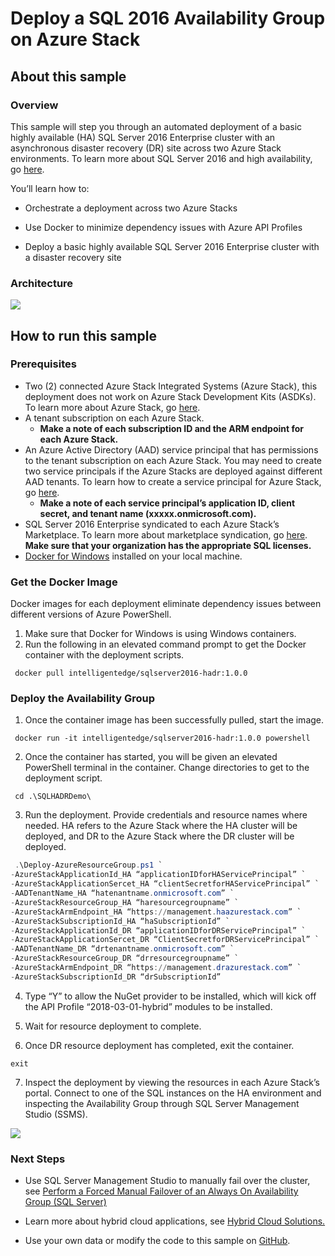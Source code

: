 # Deploy a SQL 2016 Availability Group on Azure Stack
## About this sample
### Overview
This sample will step you through an automated deployment of a basic
highly available (HA) SQL Server 2016 Enterprise cluster with an
asynchronous disaster recovery (DR) site across two Azure Stack
environments. To learn more about SQL Server 2016 and high availability,
go
[here](https://docs.microsoft.com/en-us/sql/database-engine/availability-groups/windows/always-on-availability-groups-sql-server?view=sql-server-2016).

You’ll learn how to:

  - Orchestrate a deployment across two Azure Stacks

  - Use Docker to minimize dependency issues with Azure API Profiles

  - Deploy a basic highly available SQL Server 2016 Enterprise cluster
    with a disaster recovery site

### Architecture 

![](https://github.com/Azure-Samples/azure-intelligent-edge-patterns/blob/master/ms-sql-hadr/sql-media/media/image1.png)

## How to run this sample
### Prerequisites

  - Two (2) connected Azure Stack Integrated Systems (Azure Stack), this
    deployment does not work on Azure Stack Development Kits (ASDKs). To
    learn more about Azure Stack, go
    [here](https://azure.microsoft.com/en-us/overview/azure-stack/).
  - A tenant subscription on each Azure Stack.    
      - **Make a note of each subscription ID and the ARM endpoint for
        each Azure Stack.**
  - An Azure Active Directory (AAD) service principal that has
    permissions to the tenant subscription on each Azure Stack. You may
    need to create two service principals if the Azure Stacks are
    deployed against different AAD tenants. To learn how to create a
    service principal for Azure Stack, go
    [here](https://docs.microsoft.com/en-us/azure-stack/user/azure-stack-create-service-principals).    
      - **Make a note of each service principal’s application ID, client
        secret, and tenant name (xxxxx.onmicrosoft.com).**
  - SQL Server 2016 Enterprise syndicated to each Azure Stack’s
    Marketplace. To learn more about marketplace syndication, go
    [here](https://docs.microsoft.com/en-us/azure-stack/operator/azure-stack-download-azure-marketplace-item).
    **Make sure that your organization has the appropriate SQL
    licenses.**
  - [Docker for Windows](https://docs.docker.com/docker-for-windows/)
    installed on your local machine.

### Get the Docker Image
Docker images for each deployment eliminate dependency issues between
different versions of Azure PowerShell.
1.  Make sure that Docker for Windows is using Windows containers.
2.  Run the following in an elevated command prompt to get the Docker
    container with the deployment scripts.
```
 docker pull intelligentedge/sqlserver2016-hadr:1.0.0
```

### Deploy the Availability Group

1.  Once the container image has been successfully pulled, start the
    image.
```
 docker run -it intelligentedge/sqlserver2016-hadr:1.0.0 powershell
```
2.  Once the container has started, you will be given an elevated
    PowerShell terminal in the container. Change directories to get to
    the deployment script.
```
 cd .\SQLHADRDemo\
```
3.  Run the deployment. Provide credentials and resource names where
    needed. HA refers to the Azure Stack where the HA cluster will be
    deployed, and DR to the Azure Stack where the DR cluster will be
    deployed.

```powershell
 .\Deploy-AzureResourceGroup.ps1 `
-AzureStackApplicationId_HA “applicationIDforHAServicePrincipal” `
-AzureStackApplicationSercet_HA “clientSecretforHAServicePrincipal” `
-AADTenantName_HA “hatenantname.onmicrosoft.com” `
-AzureStackResourceGroup_HA “haresourcegroupname” `
-AzureStackArmEndpoint_HA “https://management.haazurestack.com” `
-AzureStackSubscriptionId_HA “haSubscriptionId” `
-AzureStackApplicationId_DR “applicationIDforDRServicePrincipal” `
-AzureStackApplicationSercet_DR “ClientSecretforDRServicePrincipal” `
-AADTenantName_DR “drtenantname.onmicrosoft.com” `
-AzureStackResourceGroup_DR “drresourcegroupname” `
-AzureStackArmEndpoint_DR “https://management.drazurestack.com” `
-AzureStackSubscriptionId_DR “drSubscriptionId”
```
4.  Type “Y” to allow the NuGet provider to be installed, which will
    kick off the API Profile “2018-03-01-hybrid” modules to be
    installed.

5.  Wait for resource deployment to complete.

6.  Once DR resource deployment has completed, exit the container.
```
exit
```
7.  Inspect the deployment by viewing the resources in each Azure
    Stack’s portal. Connect to one of the SQL instances on the HA
    environment and inspecting the Availability Group through SQL Server
    Management Studio (SSMS).

![](https://github.com/Azure-Samples/azure-intelligent-edge-patterns/blob/master/ms-sql-hadr/sql-media/media/image2.png)

### Next Steps

  - Use SQL Server Management Studio to manually fail over the cluster,
    see [Perform a Forced Manual Failover of an Always On Availability
    Group (SQL
    Server)](https://docs.microsoft.com/en-us/sql/database-engine/availability-groups/windows/perform-a-forced-manual-failover-of-an-availability-group-sql-server?view=sql-server-2017)

  - Learn more about hybrid cloud applications, see [Hybrid Cloud
    Solutions.](https://aka.ms/azsdevtutorials)

  - Use your own data or modify the code to this sample on
    [GitHub](https://github.com/Azure-Samples/azure-intelligent-edge-patterns).
